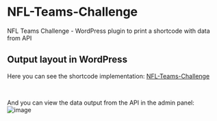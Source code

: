 # NFL-Teams-Challenge
NFL Teams Challenge - WordPress plugin to print a shortcode with data from API




## Output layout in WordPress
Here you can see the shortcode implementation: [NFL-Teams-Challenge](https://devsass3.com/challenges/wordpress/)

</br>

And you can view the data output from the API in the admin panel:
</br>
![image](https://user-images.githubusercontent.com/62116251/131208165-6f3ebe43-e30d-49ca-8b3d-386fdc7d7a1e.png)

